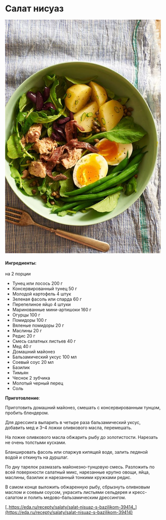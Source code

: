 # Салат нисуаз

![](../pics/47d3293b293f55cb73c94124feff21ad.jpg)

#### Ингредиенты:

на 2 порции

* Тунец или лосось 200 г
* Консервированный тунец 50 г
* Молодой картофель 4 штук
* Зеленая фасоль или спарда 60 г
* Перепелиное яйцо 4 штуки
* Маринованные мини-артишоки 160 г
* Огурцы 100 г
* Помидоры 100 г
* Вяленые помидоры 20 г
* Маслины 20 г
* Редис 20 г
* Смесь салатных листьев 40 г
* Мед 40 г
* Домашний майонез
* Бальзамический уксус 100 мл
* Соевый соус 20 мл
* Базилик
* Тимьян
* Чеснок 2 зубчика
* Молотый черный перец
* Соль

**Приготовление**:

Приготовить домашний майонез, смешать с консервированным тунцом, пробить блендером.

Для дрессинга выпарить в четыре раза бальзамический уксус, добавить мед и 3–4 ложки оливкового масла, перемешать.

На ложке оливкового масла обжарить рыбу до золотистости. Нарезать не очень толстыми кусками.

Бланшировать фасоль или спаржув кипящей воде, залить ледяной водой и откинуть на дуршлаг.

По дну тарелок размазать майонезно-тунцовую смесь. Разложить по всей поверхности салатный микс, нарезанные крупно овощи, яйца, маслины, базилик и нарезанный тонкими кружками редис.

В самом конце выложить обжаренную рыбу, сбрызнуть оливковым маслом и соевым соусом, украсить листьями сельдерея и кресс-салатом и полить медово-бальзамическим дрессингом.

[_https://eda.ru/recepty/salaty/salat-nisuaz-s-bazilikom-39414_](https://eda.ru/recepty/salaty/salat-nisuaz-s-bazilikom-39414)




